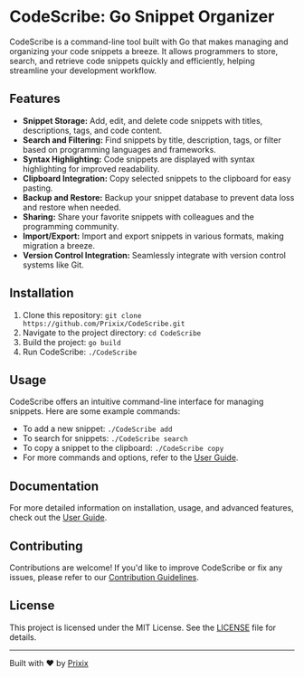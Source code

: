 # CodeScribe: Go Snippet Organizer

CodeScribe is a command-line tool built with Go that makes managing and organizing your code snippets a breeze. It allows programmers to store, search, and retrieve code snippets quickly and efficiently, helping streamline your development workflow.

## Features

- **Snippet Storage:** Add, edit, and delete code snippets with titles, descriptions, tags, and code content.
- **Search and Filtering:** Find snippets by title, description, tags, or filter based on programming languages and frameworks.
- **Syntax Highlighting:** Code snippets are displayed with syntax highlighting for improved readability.
- **Clipboard Integration:** Copy selected snippets to the clipboard for easy pasting.
- **Backup and Restore:** Backup your snippet database to prevent data loss and restore when needed.
- **Sharing:** Share your favorite snippets with colleagues and the programming community.
- **Import/Export:** Import and export snippets in various formats, making migration a breeze.
- **Version Control Integration:** Seamlessly integrate with version control systems like Git.

## Installation

1. Clone this repository: `git clone https://github.com/Prixix/CodeScribe.git`
2. Navigate to the project directory: `cd CodeScribe`
3. Build the project: `go build`
4. Run CodeScribe: `./CodeScribe`

## Usage

CodeScribe offers an intuitive command-line interface for managing snippets. Here are some example commands:

- To add a new snippet: `./CodeScribe add`
- To search for snippets: `./CodeScribe search`
- To copy a snippet to the clipboard: `./CodeScribe copy`
- For more commands and options, refer to the [User Guide](docs/user-guide.md).

## Documentation

For more detailed information on installation, usage, and advanced features, check out the [User Guide](docs/user-guide.md).

## Contributing

Contributions are welcome! If you'd like to improve CodeScribe or fix any issues, please refer to our [Contribution Guidelines](CONTRIBUTING.md).

## License

This project is licensed under the MIT License. See the [LICENSE](LICENSE) file for details.

---

Built with ❤️ by [Prixix](https://github.com/Prixix)
